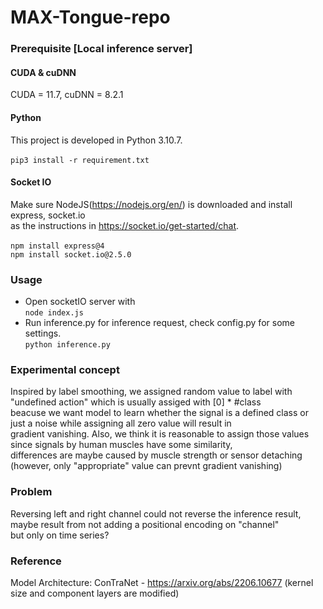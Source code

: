 # MAX-Tongue-repo
### Prerequisite [Local inference server]
#### CUDA & cuDNN
CUDA = 11.7, cuDNN = 8.2.1
#### Python
This project is developed in Python 3.10.7.
<br>
<br>   `pip3 install -r requirement.txt` 
<br>
#### Socket IO
Make sure NodeJS(https://nodejs.org/en/) is downloaded and install express, socket.io <br>
as the instructions in https://socket.io/get-started/chat. 
<br>
<br> `npm install express@4`
<br> `npm install socket.io@2.5.0`
<br>
### Usage
* Open socketIO server with
<br> `node index.js` <br>
* Run inference.py for inference request, check config.py for some settings.
<br> `python inference.py` <br>
### Experimental concept
Inspired by label smoothing, we assigned random value to label with "undefined action" which is usually assiged with [0] * #class <br>
beacuse we want model to learn whether the signal is a defined class or just a noise while assigning all zero value will result in <br>
gradient vanishing. Also, we think it is reasonable to assign those values since signals by human muscles have some similarity, <br>
differences are maybe caused by muscle strength or sensor detaching (however, only "appropriate" value can prevnt gradient vanishing) <br>
### Problem
Reversing left and right channel could not reverse the inference result, maybe result from not adding a positional encoding on "channel" <br>
but only on time series? <br>
### Reference
Model Architecture: ConTraNet - https://arxiv.org/abs/2206.10677 (kernel size and component layers are modified)
